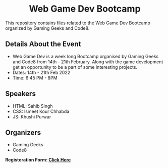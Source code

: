 <h1 align="center">Web Game Dev Bootcamp</h1>

This repository contains files related to the Web Game Dev Bootcamp organized by Gaming Geeks and Code8.

<h2>Details About the Event</h2>
<ul>
  <li>Web Game Dev is a week long  Bootcamp organised by Gaming Geeks and Code8 from 14th - 21th February. Along with the game development get an opportunity to be a part of some interesting projects.</li>
  <li>Dates:  14th - 21th Feb 2022</li>
  <li>Time: 6:45 PM - 8PM</li>
</ul>

<h2>Speakers</h2>
<ul>
  <li>HTML: Sahib Singh</li>
  <li>CSS: Ismeet Kour Chhabda</li>
  <li>JS: Khushi Purwar</li>
</ul>
 
<h2>Organizers</h2>
<ul>
  <li>Gaming Geeks</li>
  <li>Code8</li>
</ul>

<strong>Registeration Form: <a href="https://gaminggeeks.online/register/web-game-dev/" target="_blank">Click Here</a></strong>



